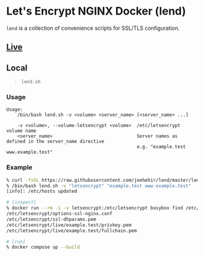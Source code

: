 # Let's Encrypt NGINX Docker (lend)

`lend` is a collection of convenience scripts for SSL/TLS configuration.

## [Live](https://github.com/joehehir/lend/tree/master/live)

## Local

> `lend.sh`

### Usage

```text
Usage:
    /bin/bash lend.sh -v <volume> <server_name> [<server_name> ...]

    -v <volume>, --volume-letsencrypt <volume>  /etc/letsencrypt volume name
    <server_name>                               Server names as defined in the server_name directive
                                                e.g. "example.test www.example.test"
```

### Example

```sh
% curl -fsSL https://raw.githubusercontent.com/joehehir/lend/master/lend.sh -o lend.sh
% /bin/bash lend.sh -v "letsencrypt" "example.test www.example.test"
[info]: /etc/hosts updated

# [inspect]
% docker run --rm -i -v letsencrypt:/etc/letsencrypt busybox find /etc/letsencrypt -type f
/etc/letsencrypt/options-ssl-nginx.conf
/etc/letsencrypt/ssl-dhparams.pem
/etc/letsencrypt/live/example.test/privkey.pem
/etc/letsencrypt/live/example.test/fullchain.pem

# [run]
% docker compose up --build
```
